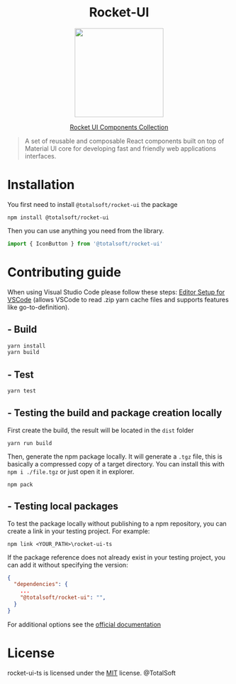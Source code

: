 <!--
 Copyright (c) TotalSoft.
 This source code is licensed under the MIT license.
-->

<h1 align="center">Rocket-UI</h1>

<p align="center">
  <a href="https://osstotalsoft.github.io/rocket-ui-ts">
    <img width="200" src="src/stories/assets/img/rocket.png">
  </a>
</p>

<p align="center">
  <a href="https://osstotalsoft.github.io/rocket-ui-ts">Rocket UI Components Collection</a>
</p>

> A set of reusable and composable React components built on top of Material UI core for developing fast and friendly web applications interfaces.

# Installation

You first need to install `@totalsoft/rocket-ui` the package

```
npm install @totalsoft/rocket-ui
```

Then you can use anything you need from the library.

```javascript
import { IconButton } from '@totalsoft/rocket-ui'
```

# Contributing guide

When using Visual Studio Code please follow these steps: [Editor Setup for VSCode](https://yarnpkg.com/getting-started/editor-sdks#vscode) (allows VSCode to read .zip yarn cache files and supports features like go-to-definition).

## - Build

```javascript
yarn install
yarn build
```

## - Test

```javascript
yarn test
```

## - Testing the build and package creation locally

First create the build, the result will be located in the `dist` folder

```
yarn run build
```

Then, generate the npm package locally. It will generate a `.tgz` file, this is basically a compressed copy of a target directory. You can install this with `npm i ./file.tgz` or just open it in explorer.

```
npm pack
```

## - Testing local packages

To test the package locally without publishing to a npm repository, you can create a link in your testing project. For example:

```shell
npm link <YOUR_PATH>\rocket-ui-ts
```

If the package reference does not already exist in your testing project, you can add it without specifying the version:

```json
{
  "dependencies": {
    ...
    "@totalsoft/rocket-ui": "",
  }
}
```

For additional options see the [official documentation](https://docs.npmjs.com/cli/v8/commands/npm-link)

# License

rocket-ui-ts is licensed under the [MIT](LICENSE) license. @TotalSoft
